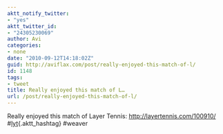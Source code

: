 ```yaml
---
aktt_notify_twitter:
- "yes"
aktt_twitter_id:
- "24305230069"
author: Avi
categories:
- none
date: "2010-09-12T14:18:02Z"
guid: http://aviflax.com/post/really-enjoyed-this-match-of-l/
id: 1148
tags:
- tweet
title: Really enjoyed this match of L…
url: /post/really-enjoyed-this-match-of-l/
---
```

Really enjoyed this match of Layer Tennis: <a href="http://layertennis.com/100910/" rel="nofollow">http://layertennis.com/100910/</a> #[lyt](http://search.twitter.com/search?q=%23lyt){.aktt_hashtag} #weaver